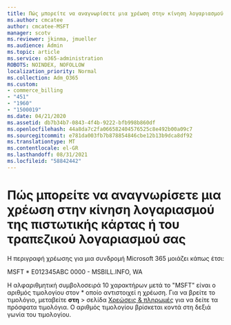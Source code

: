 ```yaml
---
title: Πώς μπορείτε να αναγνωρίσετε μια χρέωση στην κίνηση λογαριασμού της πιστωτικής κάρτας ή του τραπεζικού λογαριασμού σας
ms.author: cmcatee
author: cmcatee-MSFT
manager: scotv
ms.reviewer: jkinma, jmueller
ms.audience: Admin
ms.topic: article
ms.service: o365-administration
ROBOTS: NOINDEX, NOFOLLOW
localization_priority: Normal
ms.collection: Adm_O365
ms.custom:
- commerce_billing
- "451"
- "1960"
- "1500019"
ms.date: 04/21/2020
ms.assetid: db7b34b7-0843-4f4b-9222-bfb998b860df
ms.openlocfilehash: 44a8da7c2fa066582404576525c8e492b00a09c7
ms.sourcegitcommit: e781da003fb7b878854846cbe12b13b9dca8df92
ms.translationtype: MT
ms.contentlocale: el-GR
ms.lasthandoff: 08/31/2021
ms.locfileid: "58842442"
---
```

# <a name="how-to-identify-a-charge-on-your-credit-card-or-bank-statement"></a>Πώς μπορείτε να αναγνωρίσετε μια χρέωση στην κίνηση λογαριασμού της πιστωτικής κάρτας ή του τραπεζικού λογαριασμού σας

Η περιγραφή χρέωσης για μια συνδρομή Microsoft 365 μοιάζει κάπως έτσι:
  
MSFT \* E012345ABC 0000 - MSBILL.INFO, WA
  
Η αλφαριθμητική συμβολοσειρά 10 χαρακτήρων μετά το "MSFT" είναι ο αριθμός τιμολογίου στον \* οποίο αντιστοιχεί η χρέωση. Για να βρείτε το τιμολόγιο, μεταβείτε **στη** \> σελίδα [Χρεώσεις & πληρωμές](https://go.microsoft.com/fwlink/p/?linkid=848039) για να δείτε τα πρόσφατα τιμολόγια. Ο αριθμός τιμολογίου βρίσκεται κοντά στη δεξιά γωνία του τιμολογίου.